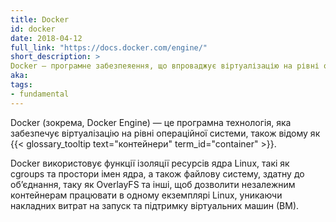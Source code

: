 ```yaml
---
title: Docker
id: docker
date: 2018-04-12
full_link: "https://docs.docker.com/engine/"
short_description: >
Docker — програмне забезпеяення, що впроваджує віртуалізацію на рівні операційної системи, також відому як контейнери.
aka:
tags:
- fundamental
---
```

Docker (зокрема, Docker Engine) — це програмна технологія, яка забезпечує віртуалізацію на рівні операційної системи, також відому як {{< glossary_tooltip text="контейнери" term_id="container" >}}.

<!--more-->

Docker використовує функції ізоляції ресурсів ядра Linux, такі як cgroups та простори імен ядра, а також файлову систему, здатну до обʼєднання, таку як OverlayFS та інші, щоб дозволити незалежним контейнерам працювати в одному екземплярі Linux, уникаючи накладних витрат на запуск та підтримку віртуальних машин (ВМ).
